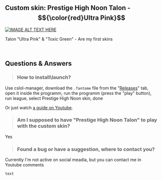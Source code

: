 ## Custom skin: Prestige High Noon Talon - $${\color{red}Ultra Pink}$$
[![IMAGE ALT TEXT HERE](./readme_picture.png)](https://www.youtube.com/watch?v=hdWnTyzXnX8)

Talon "Ultra Pink" & "Toxic Green" - Are my first skins

<br/>

## **Questions & Answers**
> ### How to install\launch? 

Use cslol-manager, download the ```.fantome``` file from the "[Releases](https://github.com/BenataOne/Talon.HighNoon.Prestige.UltraPink/releases)" tab, open it inside the programm, run the programm (press the "play" button), run league, select Prestige High Noon skin, done

 Or just watch [a guide on Youtube](https://www.youtube.com/results?search_query=lol+how+to+install+custom+skins).
<br/>

> ### Am I supposed to have "Prestige High Noon Talon" to play with the custom skin?

Yes
<br/>

> ### Found a bug or have a suggestion, where to contact you?

Currently I'm not active on social meadia, but you can contact me in Youtube comments 
<br/>

<code style="color : name_color">text</code>
